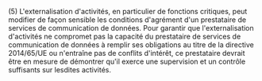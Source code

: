 (5) L'externalisation d'activités, en particulier de fonctions critiques, peut modifier de façon sensible les conditions d'agrément d'un prestataire de services de communication de données. Pour garantir que l'externalisation d'activités ne compromet pas la capacité du prestataire de services de communication de données à remplir ses obligations au titre de la directive 2014/65/UE ou n'entraîne pas de conflits d'intérêt, ce prestataire devrait être en mesure de démontrer qu'il exerce une supervision et un contrôle suffisants sur lesdites activités.